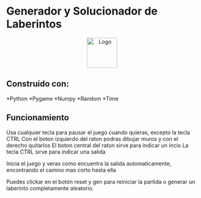 # Generador y Solucionador de Laberintos

<p align="center">
    <img src="https://thumbs.dreamstime.com/b/c%C3%ADrculo-maze-vector-89466117.jpg" alt="Logo" width="80" height="80">
</p>

## Construido con:
*Python
    *Pygame
    *Numpy
    *Random
    *Time



## Funcionamiento
Usa cualquier tecla para pausar el juego cuando quieras, excepto la tecla CTRL
Con el boton izquierdo del raton podras dibujar muros y con el derecho quitarlos
El boton central del raton sirve para indicar un incio
La tecla CTRL sirve para indicar una salida

Inicia el juego y veras como encuentra la salida automaticamente, encontrando el camino mas corto hasta ella

Puedes clickar en el botón reset y gen para reiniciar la partida o generar un laberinto completamente aleatorio.

